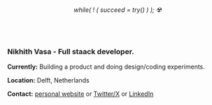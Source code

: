<p align="center" text-align="center">
  <i>while( ! ( succeed = try() ) );  ☢️</i>
  
  <br /><br />
  
  <h3>Nikhith Vasa - Full staack developer.</h3>
  
  **Currently:** Building a product and doing design/coding experiments.
  
  **Location:** Delft, Netherlands
  
  **Contact:** [personal website](https://nikhithvasa.com/) or [Twitter/X](https://x.com/Nickvasa0/) or [LinkedIn](https://www.linkedin.com/in/nikhithvasa)
  
  <br />

</p>

